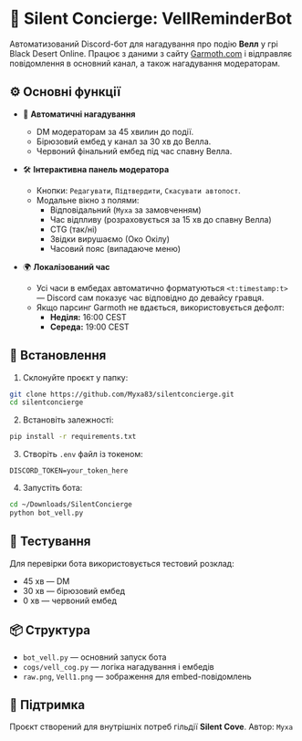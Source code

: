 # 🐙 Silent Concierge: VellReminderBot

Автоматизований Discord-бот для нагадування про подію **Велл** у грі Black Desert Online. Працює з даними з сайту [Garmoth.com](https://garmoth.com/boss-timer) і відправляє повідомлення в основний канал, а також нагадування модераторам.

## ⚙️ Основні функції

- 🔔 **Автоматичні нагадування**
  - DM модераторам за 45 хвилин до події.
  - Бірюзовий ембед у канал за 30 хв до Велла.
  - Червоний фінальний ембед під час спавну Велла.

- 🛠️ **Інтерактивна панель модератора**
  - Кнопки: `Редагувати`, `Підтвердити`, `Скасувати автопост`.
  - Модальне вікно з полями:
    - Відповідальний (`Myxa` за замовченням)
    - Час відпливу (розраховується за 15 хв до спавну Велла)
    - CTG (так/ні)
    - Звідки вирушаємо (Око Окілу)
    - Часовий пояс (випадаюче меню)

- 🌍 **Локалізований час**
  - Усі часи в ембедах автоматично форматуються `<t:timestamp:t>` — Discord сам показує час відповідно до девайсу гравця.
  - Якщо парсинг Garmoth не вдається, використовується дефолт:
    - **Неділя:** 16:00 CEST
    - **Середа:** 19:00 CEST

## 🐍 Встановлення

1. Склонуйте проєкт у папку:
```bash
git clone https://github.com/Myxa83/silentconcierge.git
cd silentconcierge
```

2. Встановіть залежності:
```bash
pip install -r requirements.txt
```

3. Створіть `.env` файл із токеном:
```env
DISCORD_TOKEN=your_token_here
```

4. Запустіть бота:
```bash
cd ~/Downloads/SilentConcierge
python bot_vell.py
```

## 🧪 Тестування

Для перевірки бота використовується тестовий розклад:
- 45 хв — DM
- 30 хв — бірюзовий ембед
- 0 хв — червоний ембед

## 📦 Структура

- `bot_vell.py` — основний запуск бота
- `cogs/vell_cog.py` — логіка нагадування і ембедів
- `raw.png`, `Vell1.png` — зображення для embed-повідомлень

## 📌 Підтримка

Проєкт створений для внутрішніх потреб гільдії **Silent Cove**. Автор: `Myxa`